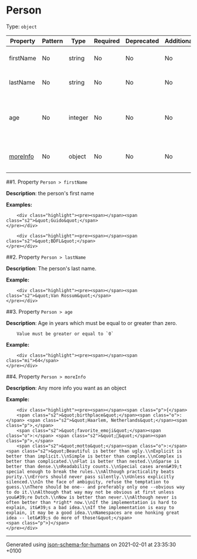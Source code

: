 # Person
Type: `object`

| Property | Pattern | Type | Required | Deprecated | Additional | Description |
| -------- | ------- | ---- | -------- | ---------- | ---------- | ----------- |
|firstName|No|string|No|No| No|the person's first name|
|lastName|No|string|No|No| No|The person's last name.|
|age|No|integer|No|No| No|Age in years which must be equal to or greater than zero.|
| [moreInfo](#moreInfo)|No|object|No|No| No|Any more info you want as an object|

##<a name="firstName"></a>1.  Property `Person > firstName`

**Description**:  the person's first name

**Examples:** 

```
    <div class="highlight"><pre><span></span><span class="s2">&quot;Guido&quot;</span>
</pre></div>

```
```
    <div class="highlight"><pre><span></span><span class="s2">&quot;BDFL&quot;</span>
</pre></div>

```

##<a name="lastName"></a>2.  Property `Person > lastName`

**Description**:  The person's last name.

**Example:** 

```
    <div class="highlight"><pre><span></span><span class="s2">&quot;Van Rossum&quot;</span>
</pre></div>

```

##<a name="age"></a>3.  Property `Person > age`

**Description**:  Age in years which must be equal to or greater than zero.

        Value must be greater or equal to `0`

**Example:** 

```
    <div class="highlight"><pre><span></span><span class="mi">64</span>
</pre></div>

```

##<a name="moreInfo"></a>4.  Property `Person > moreInfo`

**Description**:  Any more info you want as an object

**Example:** 

```
    <div class="highlight"><pre><span></span><span class="p">{</span>
    <span class="s2">&quot;birthplace&quot;</span><span class="o">:</span> <span class="s2">&quot;Haarlem, Netherlands&quot;</span><span class="p">,</span>
    <span class="s2">&quot;favorite_emoji&quot;</span><span class="o">:</span> <span class="s2">&quot;🐍&quot;</span><span class="p">,</span>
    <span class="s2">&quot;motto&quot;</span><span class="o">:</span> <span class="s2">&quot;Beautiful is better than ugly.\\nExplicit is better than implicit.\\nSimple is better than complex.\\nComplex is better than complicated.\\nFlat is better than nested.\\nSparse is better than dense.\\nReadability counts.\\nSpecial cases aren&#39;t special enough to break the rules.\\nAlthough practicality beats purity.\\nErrors should never pass silently.\\nUnless explicitly silenced.\\nIn the face of ambiguity, refuse the temptation to guess.\\nThere should be one-- and preferably only one --obvious way to do it.\\nAlthough that way may not be obvious at first unless you&#39;re Dutch.\\nNow is better than never.\\nAlthough never is often better than *right* now.\\nIf the implementation is hard to explain, it&#39;s a bad idea.\\nIf the implementation is easy to explain, it may be a good idea.\\nNamespaces are one honking great idea -- let&#39;s do more of those!&quot;</span>
<span class="p">}</span>
</pre></div>

```

----------------------------------------------------------------------------------------------------------------------------
Generated using [json-schema-for-humans](https://github.com/coveooss/json-schema-for-humans) on 2021-02-01 at 23:35:30 +0100